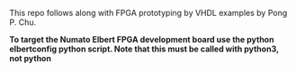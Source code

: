 This repo follows along with FPGA prototyping by VHDL examples by Pong P. Chu. 


__To target the Numato Elbert FPGA development board use the python elbertconfig python script. Note that this must be called with python3, not python__




